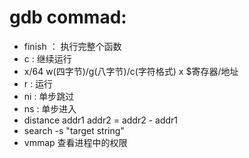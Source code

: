 # gdb commad:
- finish ： 执行完整个函数
- c : 继续运行
- x/64 w(四字节)/g(八字节)/c(字符格式) x $寄存器/地址
- r : 运行
- ni : 单步跳过
- ns : 单步进入
- distance addr1 addr2  = addr2 - addr1 
- search -s "target string"
- vmmap 查看进程中的权限

